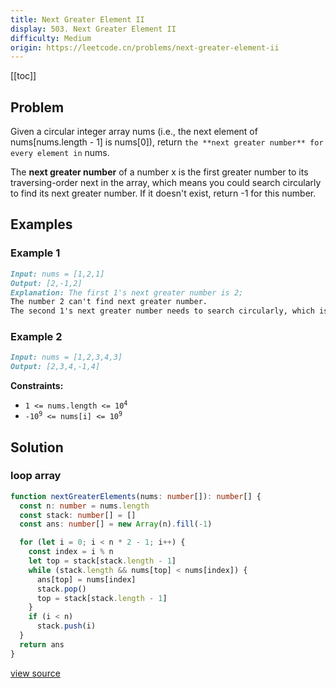 ```yaml
---
title: Next Greater Element II
display: 503. Next Greater Element II
difficulty: Medium
origin: https://leetcode.cn/problems/next-greater-element-ii
---
```


[[toc]]

## Problem

Given a circular integer array nums (i.e., the next element of nums[nums.length - 1] is nums[0]), return `the **next greater number** for every element in` nums.

The **next greater number** of a number x is the first greater number to its traversing-order next in the array, which means you could search circularly to find its next greater number. If it doesn't exist, return -1 for this number.

## Examples

### Example 1

```md
Input: nums = [1,2,1]
Output: [2,-1,2]
Explanation: The first 1's next greater number is 2;
The number 2 can't find next greater number.
The second 1's next greater number needs to search circularly, which is also 2.
```

### Example 2

```md
Input: nums = [1,2,3,4,3]
Output: [2,3,4,-1,4]
```

**Constraints:**

- <code>1 <= nums.length <= 10<sup>4</sup></code>
- <code>-10<sup>9</sup> <= nums[i] <= 10<sup>9</sup></code>

## Solution

### loop array

```ts
function nextGreaterElements(nums: number[]): number[] {
  const n: number = nums.length
  const stack: number[] = []
  const ans: number[] = new Array(n).fill(-1)

  for (let i = 0; i < n * 2 - 1; i++) {
    const index = i % n
    let top = stack[stack.length - 1]
    while (stack.length && nums[top] < nums[index]) {
      ans[top] = nums[index]
      stack.pop()
      top = stack[stack.length - 1]
    }
    if (i < n)
      stack.push(i)
  }
  return ans
}
```

[view source](https://leetcode.cn/problems/next-greater-element-ii)
